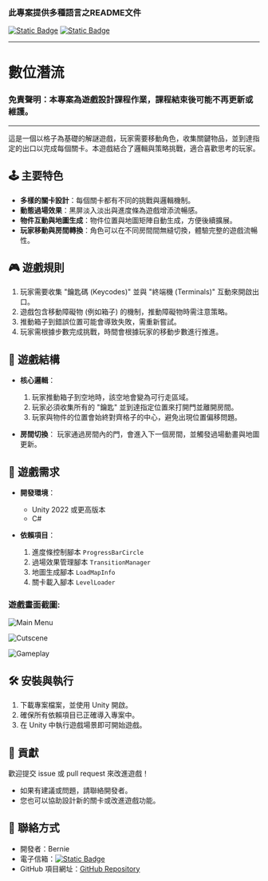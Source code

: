﻿### 此專案提供多種語言之README文件
[![Static Badge](https://img.shields.io/badge/lang-en-red)](https://github.com/Unforgettableeternalproject/Digital-Subcurrent/blob/master/README.md) [![Static Badge](https://img.shields.io/badge/lang-zh--tw-yellow)](https://github.com/Unforgettableeternalproject/Digital-Subcurrent/blob/master/README.zh-tw.md)

---

# 數位潛流

### 免責聲明：本專案為遊戲設計課程作業，課程結束後可能不再更新或維護。

---

這是一個以格子為基礎的解謎遊戲，玩家需要移動角色，收集關鍵物品，並到達指定的出口以完成每個關卡。本遊戲結合了邏輯與策略挑戰，適合喜歡思考的玩家。

## 🕹️ 主要特色

- **多樣的關卡設計**：每個關卡都有不同的挑戰與邏輯機制。
- **動態過場效果**：黑屏淡入淡出與進度條為遊戲增添流暢感。
- **物件互動與地圖生成**：物件位置與地圖矩陣自動生成，方便後續擴展。
- **玩家移動與房間轉換**：角色可以在不同房間間無縫切換，體驗完整的遊戲流暢性。

## 🎮 遊戲規則

1. 玩家需要收集 "鑰匙碼 (Keycodes)" 並與 "終端機 (Terminals)" 互動來開啟出口。
2. 遊戲包含移動障礙物 (例如箱子) 的機制，推動障礙物時需注意策略。
3. 推動箱子到錯誤位置可能會導致失敗，需重新嘗試。
4. 玩家需根據步數完成挑戰，時間會根據玩家的移動步數進行推進。

## 🔧 遊戲結構

- **核心邏輯**：
  1. 玩家推動箱子到空地時，該空地會變為可行走區域。
  2. 玩家必須收集所有的 "鑰匙" 並到達指定位置來打開門並離開房間。
  3. 玩家與物件的位置會始終對齊格子的中心，避免出現位置偏移問題。

- **房間切換**：
  玩家通過房間內的門，會進入下一個房間，並觸發過場動畫與地圖更新。

## 🚀 遊戲需求

- **開發環境**：
  - Unity 2022 或更高版本
  - C#

- **依賴項目**：
  1. 進度條控制腳本 `ProgressBarCircle`
  2. 過場效果管理腳本 `TransitionManager`
  3. 地圖生成腳本 `LoadMapInfo`
  4. 關卡載入腳本 `LevelLoader`

### 遊戲畫面截圖:

![Main Menu](https://i.ibb.co/4t3ZsgP/2024-12-25-172521.png)

![Cutscene](https://i.ibb.co/FH7bVzy/2024-12-25-172627.png)

![Gameplay](https://i.ibb.co/JC7c25w/image.png)

## 🛠️ 安裝與執行

1. 下載專案檔案，並使用 Unity 開啟。
2. 確保所有依賴項目已正確導入專案中。
3. 在 Unity 中執行遊戲場景即可開始遊戲。

## 🌟 貢獻

歡迎提交 issue 或 pull request 來改進遊戲！

- 如果有建議或問題，請聯絡開發者。
- 您也可以協助設計新的關卡或改進遊戲功能。

## 📝 聯絡方式

- 開發者：Bernie
- 電子信箱：[![Static Badge](https://img.shields.io/badge/mail-Bernie-blue)
](mailto:ptyc4076@gmail.com) 
- GitHub 項目網址：[GitHub Repository](https://github.com/Unforgettableeternalproject/GridPuzzleGame)
